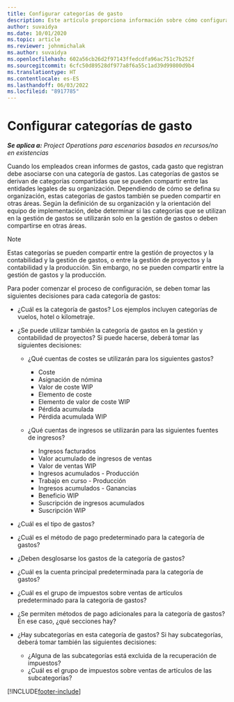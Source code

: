```yaml
---
title: Configurar categorías de gasto
description: Este artículo proporciona información sobre cómo configurar categorías de gastos y categorías compartidas para informes de gastos.
author: suvaidya
ms.date: 10/01/2020
ms.topic: article
ms.reviewer: johnmichalak
ms.author: suvaidya
ms.openlocfilehash: 602a56cb26d2f97143ffedcdfa96ac751c7b252f
ms.sourcegitcommit: 6cfc50d89528df977a8f6a55c1ad39d99800d9b4
ms.translationtype: HT
ms.contentlocale: es-ES
ms.lasthandoff: 06/03/2022
ms.locfileid: "8917785"
---
```

# <a name="set-up-expense-categories"></a>Configurar categorías de gasto

_**Se aplica a:** Project Operations para escenarios basados en recursos/no en existencias_

Cuando los empleados crean informes de gastos, cada gasto que registran debe asociarse con una categoría de gastos. Las categorías de gastos se derivan de categorías compartidas que se pueden compartir entre las entidades legales de su organización. Dependiendo de cómo se defina su organización, estas categorías de gastos también se pueden compartir en otras áreas. Según la definición de su organización y la orientación del equipo de implementación, debe determinar si las categorías que se utilizan en la gestión de gastos se utilizarán solo en la gestión de gastos o deben compartirse en otras áreas.

> [!NOTE]
> Estas categorías se pueden compartir entre la gestión de proyectos y la contabilidad y la gestión de gastos, o entre la gestión de proyectos y la contabilidad y la producción. Sin embargo, no se pueden compartir entre la gestión de gastos y la producción.

Para poder comenzar el proceso de configuración, se deben tomar las siguientes decisiones para cada categoría de gastos:

- ¿Cuál es la categoría de gastos? Los ejemplos incluyen categorías de vuelos, hotel o kilometraje.
- ¿Se puede utilizar también la categoría de gastos en la gestión y contabilidad de proyectos? Si puede hacerse, deberá tomar las siguientes decisiones:

    - ¿Qué cuentas de costes se utilizarán para los siguientes gastos?

        - Coste
        - Asignación de nómina
        - Valor de coste WIP
        - Elemento de coste
        - Elemento de valor de coste WIP
        - Pérdida acumulada
        - Pérdida acumulada WIP

    - ¿Qué cuentas de ingresos se utilizarán para las siguientes fuentes de ingresos?

        - Ingresos facturados
        - Valor acumulado de ingresos de ventas
        - Valor de ventas WIP
        - Ingresos acumulados - Producción
        - Trabajo en curso - Producción
        - Ingresos acumulados - Ganancias
        - Beneficio WIP
        - Suscripción de ingresos acumulados
        - Suscripción WIP

- ¿Cuál es el tipo de gastos?
- ¿Cuál es el método de pago predeterminado para la categoría de gastos?
- ¿Deben desglosarse los gastos de la categoría de gastos?
- ¿Cuál es la cuenta principal predeterminada para la categoría de gastos?
- ¿Cuál es el grupo de impuestos sobre ventas de artículos predeterminado para la categoría de gastos?
- ¿Se permiten métodos de pago adicionales para la categoría de gastos? En ese caso, ¿qué secciones hay?
- ¿Hay subcategorías en esta categoría de gastos? Si hay subcategorías, deberá tomar también las siguientes decisiones:

    - ¿Alguna de las subcategorías está excluida de la recuperación de impuestos?
    - ¿Cuál es el grupo de impuestos sobre ventas de artículos de las subcategorías?


[!INCLUDE[footer-include](../includes/footer-banner.md)]